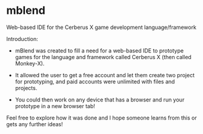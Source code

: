 # mblend
Web-based IDE for the Cerberus X game development language/framework

Introduction:
 - mBlend was created to fill a need for a web-based IDE to prototype games for the language and framework called Cerberus X (then called Monkey-X).
 - It allowed the user to get a free account and let them create two project for prototyping, and paid accounts were unlimited with files and projects.

 - You could then work on any device that has a browser and run your prototype in a new browser tab!

Feel free to explore how it was done and I hope someone learns from this or gets any further ideas!
